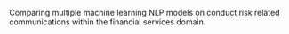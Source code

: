 
Comparing multiple machine learning NLP models on conduct risk related communications within the financial services domain.
